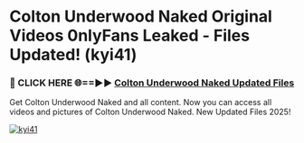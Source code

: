 # Colton Underwood Naked Original Videos 0nlyFans Leaked - Files Updated! (kyi41)

<h3>🔴 CLICK HERE 🌐==►► <a href="https://tinyurl.com/yckcrads" rel="nofollow">Colton Underwood Naked Updated Files</a></h3>

Get Colton Underwood Naked and all content. Now you can access all videos and pictures of Colton Underwood Naked. New Updated Files 2025!

[![kyi41](https://i.imgur.com/hpKpOFt.gif)](https://tinyurl.com/yckcrads)
